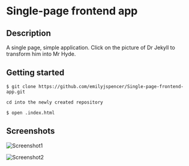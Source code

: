 # Single-page frontend app

## Description

A single page, simple application. Click on the picture of Dr Jekyll to transform him into Mr Hyde.

## Getting started
```
$ git clone https://github.com/emilyjspencer/Single-page-frontend-app.git

cd into the newly created repository

$ open .index.html 
```
## Screenshots

![Screenshot1](.Screenshot1.png)

![Screenshot2](Screenshot2.png)